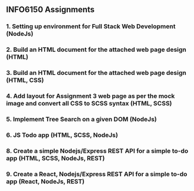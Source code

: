 ## INFO6150 Assignments

### 1. Setting up environment for Full Stack Web Development (NodeJs)
### 2. Build an HTML document for the attached web page design (HTML)
### 3. Build an HTML document for the attached web page design (HTML, CSS)
### 4. Add layout for Assignment 3 web page as per the mock image and convert all CSS to SCSS syntax (HTML, SCSS)
### 5. Implement Tree Search on a given DOM (NodeJs)
### 6. JS Todo app (HTML, SCSS, NodeJs)
### 8. Create a simple Nodejs/Express REST API for a simple to-do app (HTML, SCSS, NodeJs, REST)
### 9. Create a React, Nodejs/Express REST API for a simple to-do app (React, NodeJs, REST)




